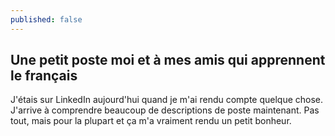 ```yaml
---
published: false
---
```

## Une petit poste moi et à mes amis qui apprennent le français

J'étais sur LinkedIn aujourd'hui quand je m'ai rendu compte quelque chose. J'arrive à comprendre beaucoup de descriptions de poste maintenant. Pas tout, mais pour la plupart et ça m'a  vraiment rendu un petit bonheur.   